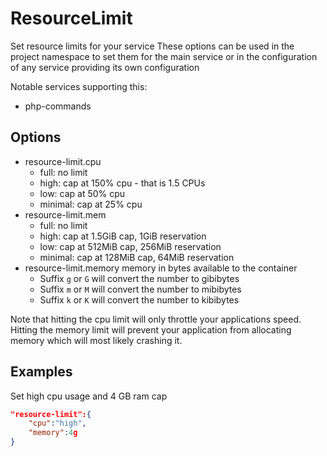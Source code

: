 # ResourceLimit

Set resource limits for your service
These options can be used in the project namespace to set them for the main service or in the configuration of any service
providing its own configuration

Notable services supporting this:
- php-commands

## Options
- resource-limit.cpu
  - full: no limit
  - high: cap at 150% cpu - that is 1.5 CPUs
  - low: cap at 50% cpu
  - minimal: cap at 25% cpu
- resource-limit.mem
  - full: no limit
  - high: cap at 1.5GiB cap, 1GiB reservation
  - low: cap at 512MiB cap, 256MiB reservation
  - minimal: cap at 128MiB cap, 64MiB reservation
- resource-limit.memory memory in bytes available to the container
  - Suffix `g` or `G` will convert the number to gibibytes
  - Suffix `m` or `M` will convert the number to mibibytes
  - Suffix `k` or `K` will convert the number to kibibytes
  
Note that hitting the cpu limit will only throttle your applications speed. Hitting the memory limit will prevent your
application from allocating memory which will most likely crashing it.

## Examples
Set high cpu usage and 4 GB ram cap
```json
"resource-limit":{
	"cpu":"high",
	"memory":4g
}
```